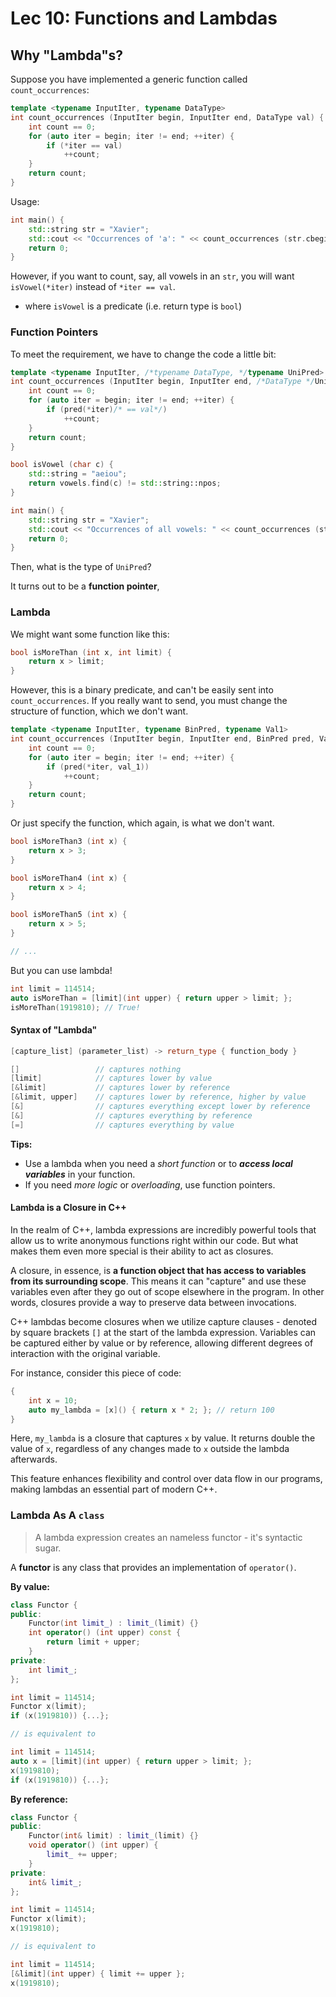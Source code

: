 # Lec 10: Functions and Lambdas

## Why "Lambda"s?

Suppose you have implemented a generic function called `count_occurrences`:

```cpp
template <typename InputIter, typename DataType> 
int count_occurrences (InputIter begin, InputIter end, DataType val) {
    int count == 0;
    for (auto iter = begin; iter != end; ++iter) {
        if (*iter == val)
            ++count;
    }
    return count;
}
```

Usage:

```cpp
int main() {
    std::string str = "Xavier";
    std::cout << "Occurrences of 'a': " << count_occurrences (str.cbegin(), str.cend(), 'a') << '\n';
    return 0;
}
```

However, if you want to count, say, all vowels in an `str`, you will want `isVowel(*iter)` instead of `*iter == val`.

- where `isVowel` is a predicate (i.e. return type is `bool`)

### Function Pointers

To meet the requirement, we have to change the code a little bit:

```cpp
template <typename InputIter, /*typename DataType, */typename UniPred>  // UniPred stands for "unary predicate"
int count_occurrences (InputIter begin, InputIter end, /*DataType */UniPred /*val*/pred) {
    int count == 0;
    for (auto iter = begin; iter != end; ++iter) {
        if (pred(*iter)/* == val*/)
            ++count;
    }
    return count;
}

bool isVowel (char c) {
    std::string = "aeiou";
    return vowels.find(c) != std::string::npos;
}

int main() {
    std::string str = "Xavier";
    std::cout << "Occurrences of all vowels: " << count_occurrences (str.cbegin(), str.cend(), isVowel) << '\n';
    return 0;
}
```

Then, what is the type of `UniPred`?

It turns out to be a **function pointer**, 

### Lambda

We might want some function like this:

```cpp
bool isMoreThan (int x, int limit) {
	return x > limit;
}
```

However, this is a binary predicate, and can't be easily sent into `count_occurrences`. If you really want to send, you must change the structure of function, which we don't want.

```cpp
template <typename InputIter, typename BinPred, typename Val1>
int count_occurrences (InputIter begin, InputIter end, BinPred pred, Val_1 val_1) {
    int count == 0;
    for (auto iter = begin; iter != end; ++iter) {
        if (pred(*iter, val_1))
            ++count;
    }
    return count;
}
```

Or just specify the function, which again, is what we don't want.

```cpp
bool isMoreThan3 (int x) {
	return x > 3;
}

bool isMoreThan4 (int x) {
	return x > 4;
}

bool isMoreThan5 (int x) {
	return x > 5;
}

// ...
```

But you can use lambda!

```cpp
int limit = 114514;
auto isMoreThan = [limit](int upper) { return upper > limit; };
isMoreThan(1919810); // True!
```

#### Syntax of "Lambda"

```cpp
[capture_list] (parameter_list) -> return_type { function_body }
```

```cpp
[]                 // captures nothing
[limit]            // captures lower by value
[&limit]           // captures lower by reference
[&limit, upper]    // captures lower by reference, higher by value
[&]                // captures everything except lower by reference
[&]                // captures everything by reference
[=]                // captures everything by value
```

**Tips:**

- Use a lambda when you need a *short function* or to ***access local variables*** in your function. 
- If you need *more logic* or *overloading*, use function pointers.

#### Lambda is a Closure in C++

In the realm of C++, lambda expressions are incredibly powerful tools that allow us to write anonymous functions right within our code. But what makes them even more special is their ability to act as closures.

A closure, in essence, is **a function object that has access to variables from its surrounding scope**. This means it can "capture" and use these variables even after they go out of scope elsewhere in the program. In other words, closures provide a way to preserve data between invocations.

C++ lambdas become closures when we utilize capture clauses - denoted by square brackets `[]` at the start of the lambda expression. Variables can be captured either by value or by reference, allowing different degrees of interaction with the original variable.

For instance, consider this piece of code:
```cpp
{
    int x = 10;
    auto my_lambda = [x]() { return x * 2; }; // return 100
}
```
Here, `my_lambda` is a closure that captures `x` by value. It returns double the value of `x`, regardless of any changes made to `x` outside the lambda afterwards.

This feature enhances flexibility and control over data flow in our programs, making lambdas an essential part of modern C++.

### Lambda As A `class`

> A lambda expression creates an nameless functor - it's syntactic sugar.

A **functor** is any class that provides an implementation of `operator()`.

**By value:**

```cpp
class Functor {
public:
    Functor(int limit_) : limit_(limit) {}
    int operator() (int upper) const {
        return limit + upper;
    }
private:
    int limit_;
};

int limit = 114514;
Functor x(limit);
if (x(1919810)) {...};

// is equivalent to 

int limit = 114514;
auto x = [limit](int upper) { return upper > limit; };
x(1919810);
if (x(1919810)) {...};
```

**By reference:**

```cpp
class Functor {
public:
    Functor(int& limit) : limit_(limit) {}
    void operator() (int upper) {
        limit_ += upper;
    }
private:
    int& limit_;
};

int limit = 114514;
Functor x(limit);
x(1919810);

// is equivalent to 

int limit = 114514;
[&limit](int upper) { limit += upper };
x(1919810);
```

